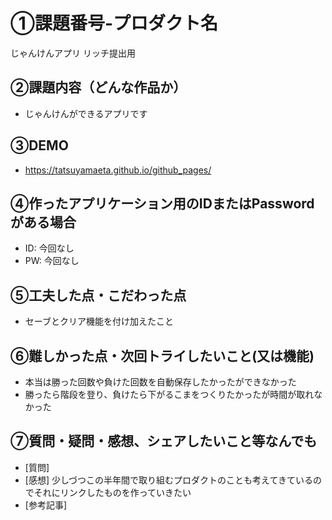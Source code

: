 # ①課題番号-プロダクト名
じゃんけんアプリ リッチ提出用

## ②課題内容（どんな作品か）

- じゃんけんができるアプリです

## ③DEMO
- https://tatsuyamaeta.github.io/github_pages/

## ④作ったアプリケーション用のIDまたはPasswordがある場合

- ID: 今回なし
- PW: 今回なし

## ⑤工夫した点・こだわった点

- セーブとクリア機能を付け加えたこと

## ⑥難しかった点・次回トライしたいこと(又は機能)

- 本当は勝った回数や負けた回数を自動保存したかったができなかった
- 勝ったら階段を登り、負けたら下がるこまをつくりたかったが時間が取れなかった


## ⑦質問・疑問・感想、シェアしたいこと等なんでも

- [質問] 
- [感想] 少しづつこの半年間で取り組むプロダクトのことも考えてきているのでそれにリンクしたものを作っていきたい
- [参考記事]